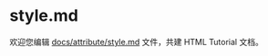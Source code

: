 style.md
===

欢迎您编辑 <a target="__blank" href="https://github.com/jaywcjlove/html-tutorial/blob/master/docs/attribute/style.md">docs/attribute/style.md</a> 文件，共建 HTML Tutorial 文档。